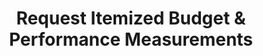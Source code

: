 ---
title: Request Itemized Budget & Performance Measurements
goal: Compare budget increases/decreases alongside police department activity
state: nj
categories:
- budget
- performanceMeasurements
request: |
  To whom it may concern:

  Pursuant to Open Public Records Act ("OPRA"), I hereby request the following records:

  I request records that are sufficient to show the [INSERT YOUR TOWN] police department’s functional organizational structure.

  I request records that are sufficient to show services and programs run by the [INSERT YOUR TOWN] police department.

  I request records that are sufficient to show forecasted and actual [INSERT YOUR TOWN] police department performance measures for the past 6 fiscal years.

  I request records that are sufficient to show the [INSERT YOUR TOWN] police department allocation of funding to its services and programs for the past 6 fiscal years.

  The requested documents will be made available to the general public, and this request is not being made for commercial purposes.

  As you know, N.J.S.A. 47:1A-5.i requires that a custodian of government shall grant access and respond to a request within seven business days of receipt of a request. Therefore, I would appreciate a response as soon as possible and look forward to hearing from you shortly. Thank you in advance for your anticipated cooperation in this matter.

  If for any reason any portion of my request is denied, as is stated in N.J.S.A. 47:1A-5.g, please inform me of specific reason(s) in writing and provide the name and address of the person or body to whom an appeal should be directed.

  In the event that there are fees, I would be grateful if you would inform me of the total charges in advance of fulfilling my request. I would prefer the request filled electronically, by e-mail attachment if available or CD-ROM if not.

  Sincerely,

  [INSERT YOUR NAME]

  [INSERT YOUR CONTACT INFORMATION]
---